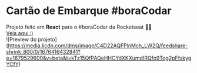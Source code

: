 # Cartão de Embarque #boraCodar
Projeto feito em **React** para o #boraCodar da Rocketseat 👨‍💻<br>
[Veja aqui :)](https://kennedfer-cartao-de-embarque.onrender.com/) <br>
![Preview do projeto] (https://media.licdn.com/dms/image/C4D22AQFPlnMch_LW2Q/feedshare-shrink_800/0/1676416432841?e=1679529600&v=beta&t=kTz15QfPAQeHHCYdXKXumdIRQfo9Tog2pFfskygYCfY)
